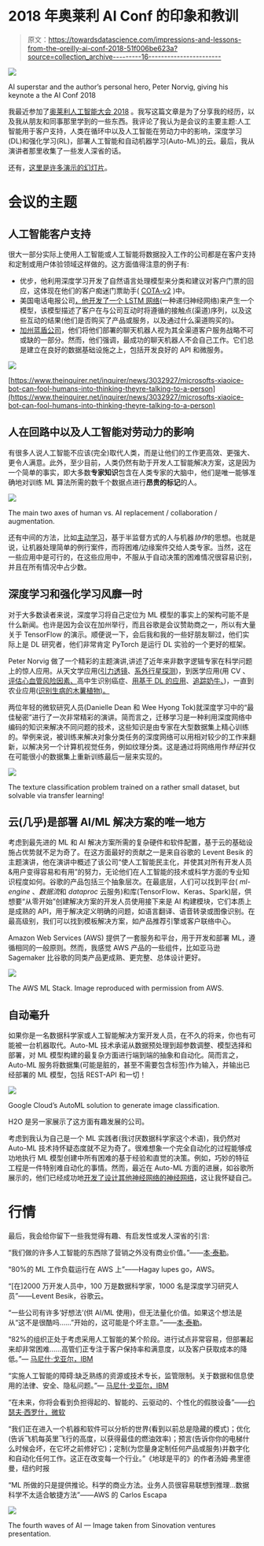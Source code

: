 # 2018 年奥莱利 AI Conf 的印象和教训

> 原文：<https://towardsdatascience.com/impressions-and-lessons-from-the-oreilly-ai-conf-2018-51f006be623a?source=collection_archive---------16----------------------->

![](img/2a38fedbe6996983ba591752ea9b8803.png)

AI superstar and the author’s personal hero, Peter Norvig, giving his keynote a the AI Conf 2018

我最近参加了[奥莱利人工智能大会 2018](https://conferences.oreilly.com/artificial-intelligence/ai-ca) 。我写这篇文章是为了分享我的经历，以及我从朋友和同事那里学到的一些东西。我评论了我认为是会议的主要主题:人工智能用于客户支持，人类在循环中以及人工智能在劳动力中的影响，深度学习(DL)和强化学习(RL)，部署人工智能和自动机器学习(Auto-ML)的云。最后，我从演讲者那里收集了一些发人深省的话。

还有，[这里是许多演示的幻灯片](https://conferences.oreilly.com/artificial-intelligence/ai-ca-2018/public/schedule/proceedings)。

# 会议的主题

## **人工智能客户支持**

很大一部分实际上使用人工智能或人工智能将数据投入工作的公司都是在客户支持和定制或用户体验领域这样做的。这方面值得注意的例子有:

*   优步，他利用深度学习开发了自然语言处理模型来分类和建议对客户门票的回应，这体现在他们的客户痴迷门票助手( [COTA-v2](https://eng.uber.com/cota-v2/) )中。
*   美国电话电报公司[，他开发了一个 LSTM 网络](https://cdn.oreillystatic.com/en/assets/1/event/282/A%20novel%20adoption%20of%20LSTM%20in%20customer%20touchpoint%20prediction%20problems%20Presentation%201.pptx)(一种递归神经网络)来产生一个模型，该模型描述了客户在与公司互动时将遵循的接触点(渠道)序列，以及这些互动的结果(他们是否购买了产品或服务，以及通过什么渠道购买的)。
*   [加州蓝盾公司](https://conferences.oreilly.com/artificial-intelligence/ai-ca-2018/public/schedule/detail/68050)，他们将他们部署的聊天机器人视为其全渠道客户服务战略不可或缺的一部分。然而，他们强调，最成功的聊天机器人不会自己工作。它们总是建立在良好的数据基础设施之上，包括开发良好的 API 和微服务。

![](img/ed70fa991f591dd31c02c62076fe0cf6.png)

[https://www.theinquirer.net/inquirer/news/3032927/microsofts-xiaoice-bot-can-fool-humans-into-thinking-theyre-talking-to-a-person](https://www.theinquirer.net/inquirer/news/3032927/microsofts-xiaoice-bot-can-fool-humans-into-thinking-theyre-talking-to-a-person)

## **人在回路中以及人工智能对劳动力的影响**

有很多人说人工智能不应该(完全)取代人类，而是让他们的工作更高效、更强大、更令人满意。此外，至少目前，人类仍然有助于开发人工智能解决方案，这是因为一个简单的事实，即大多数**专家知识**包含在人类专家的大脑中，他们是唯一能够准确地对训练 ML 算法所需的数千个数据点进行**昂贵的标记**的人。

![](img/d783c61dabbb7cb1a923ed472b375f6e.png)

The main two axes of human vs. AI replacement / collaboration / augmentation.

还有中间的方法，比如[主动学习](https://drive.google.com/file/d/1al1c7oVDlJqKijFNw-pj51_lamgrfSPb/view)，基于半监督方式的人与机器*协作*的思想。也就是说，让机器处理简单的例行案件，而将困难/边缘案件交给人类专家。当然，这在一些应用中是可行的，在这些应用中，不服从于自动决策的困难情况很容易识别，并且在所有情况中占少数。

## **深度学习和强化学习风靡一时**

对于大多数读者来说，深度学习将自己定位为 ML 模型的事实上的架构可能不是什么新闻。也许是因为会议在加州举行，而且谷歌是会议赞助商之一，所以有大量关于 TensorFlow 的演示。顺便说一下，会后我和我的一些好朋友聊过，他们实际上是 DL 研究者，他们非常肯定 PyTorch 是运行 DL 实验的一个更好的框架。

Peter Norvig 做了一个精彩的主题演讲,讲述了近年来非数字逻辑专家在科学问题上的惊人应用。从天文学应用([引力透镜](https://www.nature.com/articles/nature23463)、[系外行星探测](https://arxiv.org/abs/1712.05044))，到医学应用(用 CV 、[评估心血管风险因素、](https://www.dnainfo.com/chicago/20160720/sauganash/this-chicago-17-year-old-is-using-software-better-diagnose-breast-cancer/)高中生识别癌症、[用基于 DL 的应用](https://www.wired.com/story/plant-ai/)、[追踪奶牛、](https://www.blog.google/technology/ai/using-tensorflow-keep-farmers-happy-and-cows-healthy/))，一直到农业应用([识别生病的木薯植物)。](https://www.wired.com/story/plant-ai/)

两位年轻的微软研究人员(Danielle Dean 和 Wee Hyong Tok)就深度学习中的“最佳秘密”进行了一次非常精彩的演讲。简而言之，迁移学习是一种利用深度网络中编码的知识来解决不同问题的技术，这些知识是由专家在大型数据集上精心训练的。举例来说，被训练来解决对象分类任务的深度网络可以用相对较少的工作来翻新，以解决另一个计算机视觉任务，例如纹理分类。这是通过将网络用作*特征*并仅在可能很小的数据集上重新训练最后一层来实现的。

![](img/bf0de1f01402831f680d81b84db959f7.png)

The texture classification problem trained on a rather small dataset, but solvable via transfer learning!

## 云(几乎)是部署 AI/ML 解决方案的唯一地方

考虑到最先进的 ML 和 AI 解决方案所需的复杂硬件和软件配置，基于云的基础设施占优势就不足为奇了。在这方面最好的贡献之一是来自谷歌的 Levent Besik 的主题演讲，他在演讲中概述了该公司“使人工智能民主化，并使其对所有开发人员&用户变得容易和有用”的努力，无论他们在人工智能的技术或科学方面的专业知识程度如何。谷歌的产品包括三个抽象层次。在最底层，人们可以找到平台( *ml-engine* 、*数据流*和 *dataproc* 云服务)和库(TensorFlow、Keras、Spark)层，供想要“从零开始”创建解决方案的开发人员使用接下来是 AI 构建模块，它们本质上是成熟的 API，用于解决定义明确的问题，如语言翻译、语音转录或图像识别。在最高级别，我们可以找到模板解决方案，如产品推荐引擎或客户联络中心。

Amazon Web Services (AWS) 提供了一套服务和平台，用于开发和部署 ML，遵循相同的一般原则。然而，我感觉 AWS 产品的一些组件，比如亚马逊 Sagemaker 比谷歌的同类产品更成熟、更完整、总体设计更好。

![](img/3e13056e1d8e50207d0a301a7469cc0e.png)

The AWS ML Stack. Image reproduced with permission from AWS.

## **自动毫升**

如果你是一名数据科学家或人工智能解决方案开发人员，在不久的将来，你也有可能被一台机器取代。Auto-ML 技术承诺从数据预处理到超参数调整、模型选择和部署，对 ML 模型构建的最复杂方面进行端到端的抽象和自动化。简而言之，Auto-ML 服务将数据集(可能是脏的，甚至不需要包含标签)作为输入，并输出已经部署的 ML 模型，包括 REST-API 和一切！

![](img/e33f6f204f6f9e6674c8c956232b4797.png)

Google Cloud’s AutoML solution to generate image classification.

H2O 是另一家展示了这方面有趣发展的公司。

考虑到我认为自己是一个 ML 实践者(我讨厌数据科学家这个术语)，我仍然对 Auto-ML 技术持怀疑态度就不足为奇了。很难想象一个完全自动化的过程能够成功地执行 ML 模型创建中所有困难的基于经验和直觉的决策。例如，巧妙的特征工程是一件特别难自动化的事情。然而，最近在 Auto-ML 方面的进展，如谷歌所展示的，他们已经成功地[开发了设计其他神经网络的神经网络](https://ai.googleblog.com/2017/05/using-machine-learning-to-explore.html)，这让我怀疑自己。

# **行情**

最后，我会给你留下一些我觉得有趣、有启发性或发人深省的引言:

“我们做的许多人工智能的东西除了营销之外没有商业价值。”——[本·泰勒](https://twitter.com/bentaylordata)。

“80%的 ML 工作负载运行在 AWS 上”——Hagay lupes go，AWS。

“[在]2000 万开发人员中，100 万是数据科学家，1000 名是深度学习研究人员”——Levent Besik，谷歌云。

“一些公司有许多‘好想法’(供 AI/ML 使用)，但无法量化价值。如果这个想法是从“这不是很酷吗……”开始的，这可能是个坏主意。”——[本·泰勒](https://twitter.com/bentaylordata)。

“82%的组织正处于考虑采用人工智能的某个阶段。进行试点非常容易，但部署起来却非常困难……高管们正专注于客户保持率和满意度，以及客户获取成本的降低。”— [马尼什·戈亚尔，IBM](https://twitter.com/ManishCGoyal)

“实施人工智能的障碍:缺乏熟练的资源或技术专长，监管限制。关于数据和信息使用的法律、安全、隐私问题。”— [马尼什·戈亚尔，IBM](https://twitter.com/ManishCGoyal)

“在未来，你将会看到负担得起的、智能的、云驱动的、个性化的假肢设备”——[约瑟夫·西罗什，微软](https://twitter.com/josephsirosh)

“我们正在进入一个机器和软件可以分析的世界(看到以前总是隐藏的模式)；优化(告诉飞机每英里飞行的高度，以获得最佳的燃油效率)；预言(告诉你你的电梯什么时候会坏，在它坏之前修好它)；定制(为您量身定制任何产品或服务)并数字化和自动化任何工作。这正在改变每一个行业。”《地球是平的》的作者汤姆·弗里德曼，纽约时报

“ML 所做的只是提供推论。科学的商业方法。业务人员很容易联想到推理…数据科学不太适合敏捷方法”——AWS 的 Carlos Escapa

![](img/bd68b3576fc5e73e48710195bc0abf72.png)

The fourth waves of AI — Image taken from Sinovation ventures presentation.